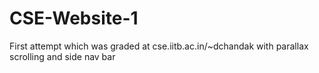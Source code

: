 # CSE-Website-1

First attempt which was graded at cse.iitb.ac.in/~dchandak with parallax scrolling and side nav bar
